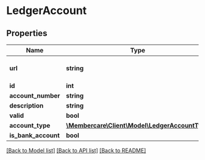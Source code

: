 # LedgerAccount

## Properties
Name | Type | Description | Notes
------------ | ------------- | ------------- | -------------
**url** | **string** | The link to the current resource | [optional] 
**id** | **int** |  | [optional] 
**account_number** | **string** |  | [optional] 
**description** | **string** |  | [optional] 
**valid** | **bool** |  | [optional] 
**account_type** | [**\Membercare\Client\Model\LedgerAccountType**](LedgerAccountType.md) |  | [optional] 
**is_bank_account** | **bool** |  | [optional] 

[[Back to Model list]](../../README.md#documentation-for-models) [[Back to API list]](../../README.md#documentation-for-api-endpoints) [[Back to README]](../../README.md)

